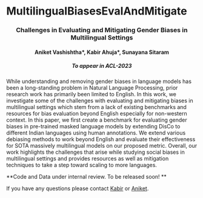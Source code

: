 # MultilingualBiasesEvalAndMitigate

<h3 align="center"> Challenges in Evaluating and Mitigating Gender Biases in Multilingual Settings </h3>

<h4 align="center"> Aniket Vashishtha*, Kabir Ahuja*, Sunayana Sitaram </h4>

<h5 align = "center"> <i>To appear in ACL-2023</i> </h5>

While understanding and removing gender biases in language models has been a long-standing problem in Natural Language Processing, prior research work has primarily been limited to English. In this work, we investigate some of the challenges with evaluating and mitigating biases in multilingual settings which stem from a lack of existing benchmarks and resources for bias evaluation beyond English especially for non-western context. In this paper, we first create a benchmark for evaluating gender biases in pre-trained masked language models by extending DisCo to different Indian languages using human annotations. We extend various debiasing methods to work beyond English and evaluate their effectiveness for SOTA massively multilingual models on our proposed metric. Overall, our work highlights the challenges that arise while studying social biases in multilingual settings and provides resources as well as mitigation techniques to take a step toward scaling to more languages.

**Code and Data under internal review. To be released soon! **

If you have any questions please contact [Kabir](mailto:kabirahuja2431@gmail.com) or [Aniket](mailto:aniketbbx@gmail.com).
